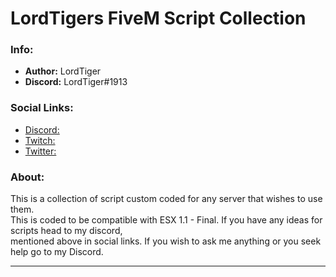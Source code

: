 # LordTigers FiveM Script Collection

### Info:
- **Author:** LordTiger
- **Discord:** LordTiger#1913

### Social Links:
- [Discord:](https://discord.gg/YtXSfd87fF)
- [Twitch:](https://www.twitch.tv/mlordtiger)
- [Twitter:](https://twitter.com/MLordTiger)

### About:
This is a collection of script custom coded for any server that wishes to use them.  
This is coded to be compatible with ESX 1.1 - Final. If you have any ideas for scripts head to my discord,  
mentioned above in social links. If you wish to ask me anything or you seek help go to my Discord.
 
---

